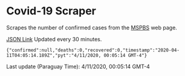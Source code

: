 # Covid-19 Scraper

Scrapes the number of confirmed cases from the [MSPBS](https://www.mspbs.gov.py/covid-19.php) web page.

[JSON Link](https://jmayalag.github.io/covid19-scrape/cases.json)
Updated every 30 minutes.
```
{"confirmed":null,"deaths":0,"recovered":0,"timestamp":"2020-04-11T04:05:14.189Z","pyt":"4/11/2020, 00:05:14 GMT-4"}
```
Last update (Paraguay Time): 4/11/2020, 00:05:14 GMT-4